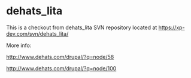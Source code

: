 # dehats_lita


This is a checkout from dehats_lita SVN repository located at
https://xp-dev.com/svn/dehats_lita/

More info:

http://www.dehats.com/drupal/?q=node/58

http://www.dehats.com/drupal/?q=node/100
